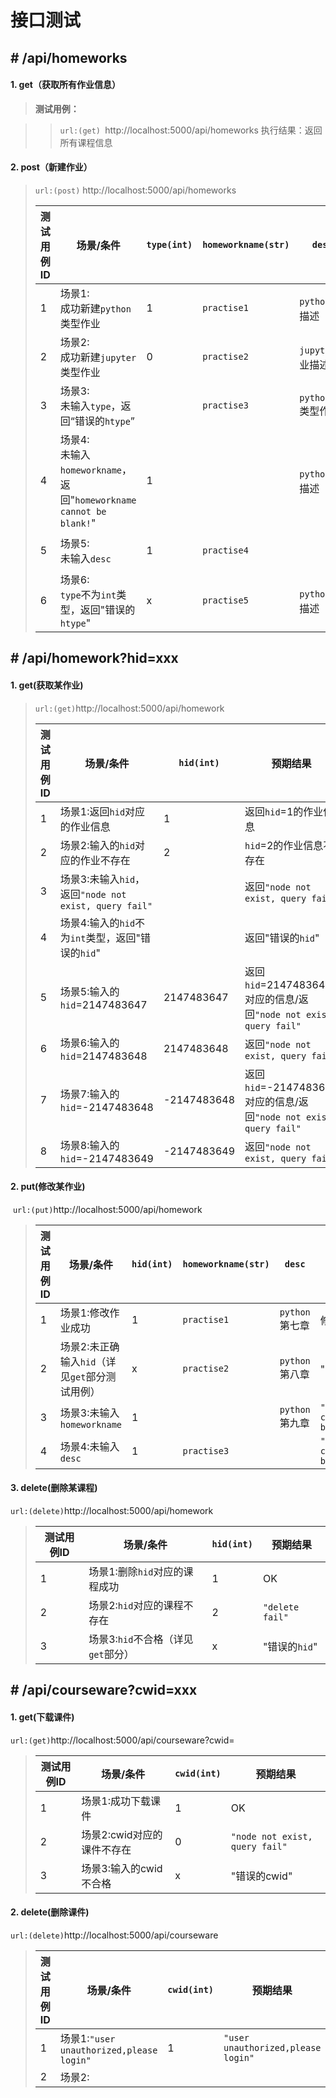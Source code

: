 # 接口测试

##  # /api/homeworks

#### 1. get（获取所有作业信息）

> **测试用例：**

> > ```url:(get) ```http://localhost:5000/api/homeworks
> > 执行结果：返回所有课程信息

#### 2. post（新建作业）

> ```url:(post)``` http://localhost:5000/api/homeworks
>
> | 测试用例ID | 场景/条件                                                    | ```type(int)``` | ```homeworkname(str)``` | ```desc(str)```                  | 预期结果                                    |
> | ---------- | ------------------------------------------------------------ | --------------- | ----------------------- | -------------------------------- | ------------------------------------------- |
> | 1          | 场景1:<br>成功新建```python```类型作业                       | 1               | ```practise1```         | ```python```类型作业描述         | 新建```python```类型作业成功，返回作业信息  |
> | 2          | 场景2:<br>成功新建```jupyter```类型作业                      | 0               | ```practise2```         | ```jupyter```类型作业描述        | 新建```jupyter```类型作业成功，返回作业信息 |
> | 3          | 场景3:<br>未输入```type```，返回“错误的```htype```”          |                 | ```practise3```         | ```python/jupyter```类型作业描述 | “错误的```htype```”                         |
> | 4          | 场景4:<br>未输入```homeworkname```，返回"```homeworkname cannot be blank!```" | 1               |                         | ```python```类型作业描述         | "```homeworkname cannot be blank!```"       |
> | 5          | 场景5:<br>未输入```desc```                                   | 1               | ```practise4```         |                                  | "```homework_desc cannot be blank!```"      |
> | 6          | 场景6:<br>```type```不为```int```类型，返回"错误的```htype```" | x               | ```practise5```         | ```python```类型作业描述         | "错误的```htype```"                         |

## # /api/homework?hid=xxx

#### 1. get(获取某作业)

> ```url:(get)```http://localhost:5000/api/homework
>
> | 测试用例ID | 场景/条件                                                    | ```hid(int)``` | 预期结果                                                     |
> | ---------- | ------------------------------------------------------------ | -------------- | ------------------------------------------------------------ |
> | 1          | 场景1:返回```hid```对应的作业信息                            | 1              | 返回```hid```=1的作业信息                                    |
> | 2          | 场景2:输入的```hid```对应的作业不存在                        | 2              | ```hid```=2的作业信息不存在                                  |
> | 3          | 场景3:未输入```hid```，返回```"node not exist, query fail"``` |                | 返回```"node not exist, query fail"```                       |
> | 4          | 场景4:输入的```hid```不为```int```类型，返回"错误的```hid```" |                | 返回"错误的```hid```"                                        |
> | 5          | 场景5:输入的```hid```=2147483647                             | 2147483647     | 返回```hid```=2147483647对应的信息/返回```"node not exist, query fail"``` |
> | 6          | 场景6:输入的```hid```=2147483648                             | 2147483648     | 返回```"node not exist, query fail"```                       |
> | 7          | 场景7:输入的```hid```=-2147483648                            | -2147483648    | 返回```hid```=-2147483648对应的信息/返回```"node not exist, query fail"``` |
> | 8          | 场景8:输入的```hid```=-2147483649                            | -2147483649    | 返回```"node not exist, query fail"```                       |

#### 2. put(修改某作业)

​	```url:(put)```http://localhost:5000/api/homework

> | 测试用例ID | 场景/条件                                              | ```hid(int)``` | ```homeworkname(str)``` | ```desc```         | 预期结果                                |
> | ---------- | ------------------------------------------------------ | -------------- | ----------------------- | ------------------ | --------------------------------------- |
> | 1          | 场景1:修改作业成功                                     | 1              | ```practise1```         | ```python```第七章 | 修改成功                                |
> | 2          | 场景2:未正确输入```hid```（详见```get```部分测试用例） | x              | ```practise2```         | ```python```第八章 | "错误的```hid```"                       |
> | 3          | 场景3:未输入```homeworkname```                         | 1              |                         | ```python```第九章 | ````"homeworkname cannot be blank!"```` |
> | 4          | 场景4:未输入```desc```                                 | 1              | ```practise3```         |                    | ```"homeworkdesc cannot be blank!"```   |

#### 3. delete(删除某课程)

```url:(delete)```http://localhost:5000/api/homework

> | 测试用例ID | 场景/条件                                  | ```hid(int)``` | 预期结果            |
> | ---------- | ------------------------------------------ | -------------- | ------------------- |
> | 1          | 场景1:删除```hid```对应的课程成功          | 1              | OK                  |
> | 2          | 场景2:```hid```对应的课程不存在            | 2              | ```"delete fail"``` |
> | 3          | 场景3:```hid```不合格（详见```get```部分） | x              | "错误的```hid```"   |

## #  /api/courseware?cwid=xxx

#### 1. get(下载课件)

```url:(get)```http://localhost:5000/api/courseware?cwid=

> | 测试用例ID | 场景/条件                  | ```cwid(int)``` | 预期结果                           |
> | ---------- | -------------------------- | --------------- | ---------------------------------- |
> | 1          | 场景1:成功下载课件         | 1               | OK                                 |
> | 2          | 场景2:cwid对应的课件不存在 | 0               | ```"node not exist, query fail"``` |
> | 3          | 场景3:输入的cwid不合格     | x               | "错误的cwid"                       |

#### 2. delete(删除课件)

```url:(delete)```http://localhost:5000/api/courseware

> | 测试用例ID | 场景/条件                                    | ```cwid(int)``` | 预期结果                               |
> | ---------- | -------------------------------------------- | --------------- | -------------------------------------- |
> | 1          | 场景1:```"user unauthorized,please login"``` | 1               | ```"user unauthorized,please login"``` |
> | 2          | 场景2:                                       |                 |                                        |